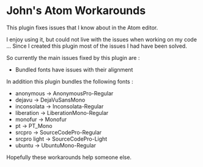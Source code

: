# John's Atom Workarounds

This plugin fixes issues that I know about in the Atom editor.

I enjoy using it, but could not live with the issues when working on my code ...
Since I created this plugin most of the issues I had have been solved.

So currently the main issues fixed by this plugin are :

+ Bundled fonts have issues with their alignment

In addition this plugin bundles the following fonts :

+ anonymous -> AnonymousPro-Regular
+ dejavu -> DejaVuSansMono
+ inconsolata -> Inconsolata-Regular
+ liberation -> LiberationMono-Regular
+ monofur -> Monofur
+ pt -> PT_Mono
+ srcpro -> SourceCodePro-Regular
+ srcpro light -> SourceCodePro-Light
+ ubuntu -> UbuntuMono-Regular

Hopefully these workarounds help someone else.
